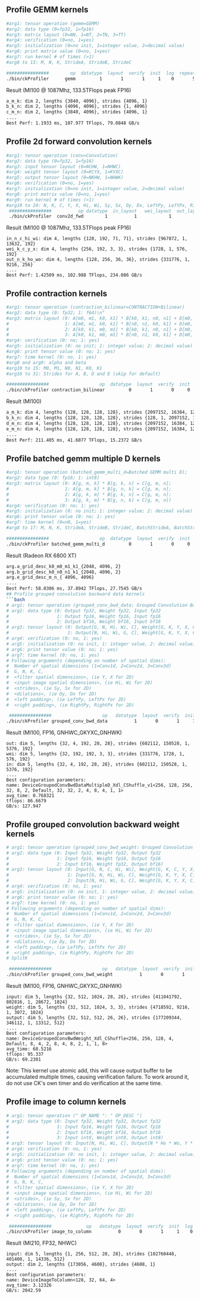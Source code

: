## Profile GEMM kernels
```bash
#arg1: tensor operation (gemm=GEMM)
#arg2: data type (0=fp32, 1=fp16)
#arg3: matrix layout (0=NN, 1=NT, 2=TN, 3=TT)
#arg4: verification (0=no, 1=yes)
#arg5: initialization (0=no init, 1=integer value, 2=decimal value)
#arg6: print matrix value (0=no, 1=yes)
#arg7: run kernel # of times (>1)
#arg8 to 13: M, N, K, StrideA, StrideB, StrideC

################        op  datatype  layout  verify  init  log  repeat  M___ N___ K___  StrideA StrideB StrideC
./bin/ckProfiler      gemm         1       1       1     1    0       5  3840 4096 4096     4096    4096    4096
```

Result (MI100 @ 1087Mhz, 133.5TFlops peak FP16)
```bash
a_m_k: dim 2, lengths {3840, 4096}, strides {4096, 1}
b_k_n: dim 2, lengths {4096, 4096}, strides {1, 4096}
c_m_n: dim 2, lengths {3840, 4096}, strides {4096, 1}
....
Best Perf: 1.1933 ms, 107.977 TFlops, 79.0848 GB/s
```

## Profile 2d forward convolution kernels
```bash
#arg1: tensor operation (conv=Convolution)
#arg2: data type (0=fp32, 1=fp16)
#arg3: input tensor layout (0=NCHW, 1=NHWC)
#arg4: weight tensor layout (0=KCYX, 1=KYXC)
#arg5: output tensor layout (0=NKHW, 1=NHWK)
#arg6: verification (0=no, 1=yes)
#arg7: initialization (0=no init, 1=integer value, 2=decimal value)
#arg8: print matrix value (0=no, 1=yes)
#arg9: run kernel # of times (>1)
#arg10 to 24: N, K, C, Y, X, Hi, Wi, Sy, Sx, Dy, Dx, LeftPy, LeftPx, RightPy, RightPx
 ################          op datatype  in_layout   wei_layout  out_layout  verify  init  log  repeat  N__ K___ C___ Y X Hi__ Wi__ Strides Dilations LeftPads RightPads
 ./bin/ckProfiler  conv2d_fwd        1          1            1           1       1     1    0       5  128  256  192 3 3   71   71     2 2       1 1      1 1       1 1
```

Result (MI100 @ 1087Mhz, 133.5TFlops peak FP16)
```
in_n_c_hi_wi: dim 4, lengths {128, 192, 71, 71}, strides {967872, 1, 13632, 192}
wei_k_c_y_x: dim 4, lengths {256, 192, 3, 3}, strides {1728, 1, 576, 192}
out_n_k_ho_wo: dim 4, lengths {128, 256, 36, 36}, strides {331776, 1, 9216, 256}
....
Best Perf: 1.42509 ms, 102.988 TFlops, 234.086 GB/s
```

## Profile contraction kernels
```bash
#arg1: tensor operation (contraction_bilinear=CONTRACTION+Bilinear)
#arg2: data type (0: fp32; 1: f64)\n"
#arg3: matrix layout (0: A[m0, m1, k0, k1] * B[k0, k1, n0, n1] + D[m0, m1, n0, n1] = E[m0, m1, n0, n1];
#                     1: A[m0, m1, k0, k1] * B[n0, n1, k0, k1] + D[m0, m1, n0, n1] = E[m0, m1, n0, n1];
#                     2: A[k0, k1, m0, m1] * B[k0, k1, n0, n1] + D[m0, m1, n0, n1] = E[m0, m1, n0, n1];
#                     3: A[k0, k1, m0, m1] * B[n0, n1, k0, k1] + D[m0, m1, n0, n1] = E[m0, m1, n0, n1])
#arg4: verification (0: no; 1: yes)
#arg5: initialization (0: no init; 1: integer value; 2: decimal value)
#arg6: print tensor value (0: no; 1: yes)
#arg7: time kernel (0: no, 1: yes)
#arg8 and arg9: alpha and beta
#arg10 to 15: M0, M1, N0, N1, K0, K1
#arg16 to 31: Strides for A, B, D and E (skip for default)

################                   op  datatype  layout  verify  init  log  time  alpha  beta  M0  M1  N0  N1  K0  K1
./bin/ckProfiler contraction_bilinear         0       1       0     0    0     1    1.0   1.0 128 128 128 128 128 128
```

Result (MI100)
```bash
a_m_k: dim 4, lengths {128, 128, 128, 128}, strides {2097152, 16384, 128, 1}
b_k_n: dim 4, lengths {128, 128, 128, 128}, strides {128, 1, 2097152, 16384}
d_m_n: dim 4, lengths {128, 128, 128, 128}, strides {2097152, 16384, 128, 1}
e_m_n: dim 4, lengths {128, 128, 128, 128}, strides {2097152, 16384, 128, 1}
....
Best Perf: 211.405 ms, 41.6077 TFlops, 15.2372 GB/s
```

## Profile batched gemm multiple D kernels
```bash
#arg1: tensor operation (batched_gemm_multi_d=Batched GEMM multi D);
#arg2: data type (0: fp16; 1: int8)
#arg3: matrix layout (0: A[g, m, k] * B[g, k, n] = C[g, m, n];
#                     1: A[g, m, k] * B[g, n, k] = C[g, m, n];
#                     2: A[g, k, m] * B[g, k, n] = C[g, m, n];
#                     3: A[g, k, m] * B[g, n, k] = C[g, m, n])
#arg4: verification (0: no; 1: yes)
#arg5: initialization (0: no init; 1: integer value; 2: decimal value)
#arg6: print tensor value (0: no; 1: yes)
#arg7: time kernel (0=n0, 1=yes)
#arg8 to 17: M, N, K, StrideA, StrideB, StrideC, BatchStrideA, BatchStrideB, BatchStrideC, BatchCount

################                   op  datatype  layout  verify  init  log  time    M    N    K StrideA StrideB StrideC BatchStrideA BatchStrideB BatchStrideC BatchCount
./bin/ckProfiler batched_gemm_multi_d         0       1       0     0    0     1 4096 4096 4096    4096    4096    4096     16777216     16777216     16777216         16
```

Result (Radeon RX 6800 XT)
```bash
arg.a_grid_desc_k0_m0_m1_k1_{2048, 4096, 2}
arg.b_grid_desc_k0_n0_n1_k1_{2048, 4096, 2}
arg.e_grid_desc_m_n_{ 4096, 4096}
....
Best Perf: 58.0306 ms, 37.8942 TFlops, 27.7545 GB/s
## Profile grouped convolution backward data kernels
```bash
# arg1: tensor operation (grouped_conv_bwd_data: Grouped Convolution Backward Data)
# arg2: data type (0: Output fp32, Weight fp32, Input fp32
#                  1: Output fp16, Weight fp16, Input fp16
#                  2: Output bf16, Weight bf16, Input bf16
# arg3: tensor layout (0: Output[G, N, Hi, Wi, C], Weight[G, K, Y, X, C], Input[G, N, Ho, Wo, K]
#                      1: Output[N, Hi, Wi, G, C], Weight[G, K, Y, X, C], Input[N, Ho, Wo, G, K])
# arg4: verification (0: no, 1: yes)
# arg5: initialization (0: no init, 1: integer value, 2: decimal value)
# arg6: print tensor value (0: no; 1: yes)
# arg7: time kernel (0: no, 1: yes)
# Following arguments (depending on number of spatial dims):
#  Number of spatial dimensions (1=Conv1d, 2=Conv2d, 3=Conv3d)
#  G, N, K, C, 
#  <filter spatial dimensions>, (ie Y, X for 2D)
#  <input image spatial dimensions>, (ie Hi, Wi for 2D)
#  <strides>, (ie Sy, Sx for 2D)
#  <dilations>, (ie Dy, Dx for 2D)
#  <left padding>, (ie LeftPy, LeftPx for 2D)
#  <right padding>, (ie RightPy, RightPx for 2D)

 ################                   op   datatype  layout  verify  init  log  time  Ndims  G  N   K   C  Y  X  Hi  Wi  Sy  Sx  Dy  Dx  LeftPy  LeftPx  RightPy  RightPx
./bin/ckProfiler grouped_conv_bwd_data          1       0       1     1    0     1      2 32  4 192 192  3  3  28  28   1   1   1   1       1       1        1        1

 ```

Result (MI100, FP16, GNHWC_GKYXC_GNHWK)
```
out: dim 5, lengths {32, 4, 192, 28, 28}, strides {602112, 150528, 1, 5376, 192}
wei: dim 5, lengths {32, 192, 192, 3, 3}, strides {331776, 1728, 1, 576, 192}
in: dim 5, lengths {32, 4, 192, 28, 28}, strides {602112, 150528, 1, 5376, 192}
....
Best configuration parameters:
name: DeviceGroupedConvBwdDataMultipleD_Xdl_CShuffle_v1<256, 128, 256, 32, 8, 2, Default, 32, 32, 2, 4, 8, 4, 1, 1>
avg_time: 0.768321
tflops: 86.6679
GB/s: 127.947
```

## Profile grouped convolution backward weight kernels
```bash
# arg1: tensor operation (grouped_conv_bwd_weight: Grouped Convolution Backward Weight)
# arg2: data type (0: Input fp32, Weight fp32, Output fp32
#                  1: Input fp16, Weight fp16, Output fp16
#                  2: Input bf16, Weight fp32, Output bf16)
# arg3: tensor layout (0: Input[G, N, C, Hi, Wi], Weight[G, K, C, Y, X], Output[G, N, K, Ho, Wo]
#                      1: Input[G, N, Hi, Wi, C], Weight[G, K, Y, X, C], Output[G, N, Ho, Wo, K]
#                      2: Input[N, Hi, Wi, G, C], Weight[G, K, Y, X, C], Output[N, Ho, Wo, G, K]
# arg4: verification (0: no, 1: yes)
# arg5: initialization (0: no init, 1: integer value, 2: decimal value)
# arg6: print tensor value (0: no; 1: yes)
# arg7: time kernel (0: no, 1: yes)
# Following arguments (depending on number of spatial dims):
#  Number of spatial dimensions (1=Conv1d, 2=Conv2d, 3=Conv3d)
#  G, N, K, C, 
#  <filter spatial dimensions>, (ie Y, X for 2D)
#  <input image spatial dimensions>, (ie Hi, Wi for 2D)
#  <strides>, (ie Sy, Sx for 2D)
#  <dilations>, (ie Dy, Dx for 2D)
#  <left padding>, (ie LeftPy, LeftPx for 2D)
#  <right padding>, (ie RightPy, RightPx for 2D)
# SplitK

 ################                   op   datatype  layout  verify  init  log  time  Ndims  G   N   K   C  Y  X  Hi  Wi  Sy  Sx  Dy  Dx  LeftPy  LeftPx  RightPy  RightPx  SplitK
./bin/ckProfiler grouped_conv_bwd_weight          1       0       1     1    0     1      2 32 256 256 512  3  3  28  28   1   1   1   1       1       0        0        0       1

 ```

Result (MI100, FP16, GNHWC_GKYXC_GNHWK)
```
input: dim 5, lengths {32, 512, 1024, 28, 28}, strides {411041792, 802816, 1, 28672, 1024}
weight: dim 5, lengths {32, 512, 1024, 3, 3}, strides {4718592, 9216, 1, 3072, 1024}
output: dim 5, lengths {32, 512, 512, 26, 26}, strides {177209344, 346112, 1, 13312, 512}
....
Best configuration parameters:
name: DeviceGroupedConvBwdWeight_Xdl_CShuffle<256, 256, 128, 4, Default, 8, 4, 2, 8, 4, 8, 2, 1, 1, 8>
avg_time: 68.5216
tflops: 95.337
GB/s: 69.2301
```
Note: This kernel use atomic add, this will cause output buffer to be accumulated multiple times, causing verification failure. To work around it, do not use CK's own timer and do verification at the same time.

## Profile image to column kernels
```bash
# arg1: tensor operation (" OP_NAME ": " OP_DESC ")
# arg2: data type (0: Input fp32, Weight fp32, Output fp32
#                  1: Input fp16, Weight fp16, Output fp16
#                  2: Input bf16, Weight bf16, Output bf16
#                  3: Input int8, Weight int8, Output int8)
# arg3: tensor layout (0: Input[N, Hi, Wi, C], Output[N * Ho * Wo, Y * X * C])
# arg4: verification (0: no, 1: yes)
# arg5: initialization (0: no init, 1: integer value, 2: decimal value)
# arg6: print tensor value (0: no; 1: yes)
# arg7: time kernel (0: no, 1: yes)
# Following arguments (depending on number of spatial dims):
#  Number of spatial dimensions (1=Conv1d, 2=Conv2d, 3=Conv3d)
#  G, N, K, C, 
#  <filter spatial dimensions>, (ie Y, X for 2D)
#  <input image spatial dimensions>, (ie Hi, Wi for 2D)
#  <strides>, (ie Sy, Sx for 2D)
#  <dilations>, (ie Dy, Dx for 2D)
#  <left padding>, (ie LeftPy, LeftPx for 2D)
#  <right padding>, (ie RightPy, RightPx for 2D)

 ################             op   datatype  layout  verify  init  log  time  Ndims  G   N   K   C  Y  X  Hi  Wi  Sy  Sx  Dy  Dx  LeftPy  LeftPx  RightPy  RightPx
./bin/ckProfiler image_to_column          0       0       1     1    0     1      2  1 256   1 512  3  3   28  28   1   1   1   1        0       0       0        0

 ```

Result (MI210, FP32, NHWC)
```
input: dim 5, lengths {1, 256, 512, 28, 28}, strides {102760448, 401408, 1, 14336, 512}
output: dim 2, lengths {173056, 4608}, strides {4608, 1}
....
Best configuration parameters:
name: DeviceImageToColumn<128, 32, 64, 4>
avg_time: 3.12326
GB/s: 2042.59
```
